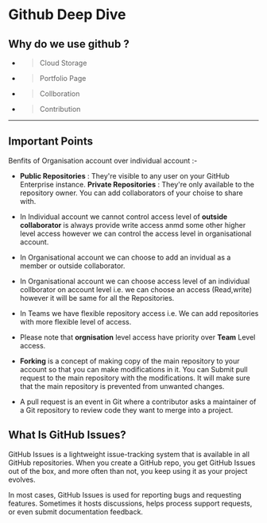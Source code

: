 
# Github Deep Dive

## Why do we use github ?

- > Cloud Storage
- > Portfolio Page
- > Collboration
- > Contribution

---

## Important Points

Benfits of Organisation account over individual account :-

- **Public Repositories** : They're visible to any user on your GitHub Enterprise instance. **Private Repositories** : They're only available to the repository owner. You can add collaborators of your choise to share with.

- In Individual account we cannot control access level of **outside collaborator** is always provide write access anmd some other higher level access however we can control the access level in organisational account.

- In Organisational account we can choose to add an invidual as a member or outside collaborator.

- In Organisational account we can choose access level of an individual
  collborator on account level i.e. we can choose an access (Read,write) however it will be same for all the Repositories.

- In Teams we have flexible repository access i.e. We can add repositories with more flexible level of access.

- Please note that **orgnisation** level access have priority over **Team** Level access.

- **Forking** is a concept of making copy of the main repository to your account so that you can make modifications in it. You can Submit pull request to the main repository with the modifications. It will make sure that the main repository is prevented from unwanted changes.

- A pull request is an event in Git where a contributor asks a maintainer of a Git repository to review code they want to merge into a project.

## What Is GitHub Issues?

GitHub Issues is a lightweight issue-tracking system that is available in all GitHub repositories. When you create a GitHub repo, you get GitHub Issues out of the box, and more often than not, you keep using it as your project evolves.

In most cases, GitHub Issues is used for reporting bugs and requesting features. Sometimes it hosts discussions, helps process support requests, or even submit documentation feedback.
